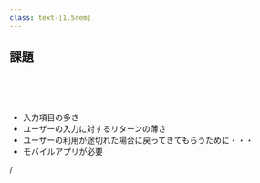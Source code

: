 ```yaml
---
class: text-[1.5rem]
---
```


## 課題

<br>
<br>
<br>

- 入力項目の多さ
- ユーザーの入力に対するリターンの薄さ
- ユーザーの利用が途切れた場合に戻ってきてもらうために・・・
- モバイルアプリが必要

<div
  class="absolute bottom-[1rem] right-[1rem] text-[1rem]"
>
  <SlideCurrentNo /> / <SlidesTotal />
</div>

<!--
Note
-->
